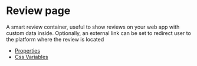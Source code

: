 # Review page

A smart review container, useful to show reviews on your web app with custom data inside. Optionally, an external link can be set to redirect user to the platform where the review is located

- [Properties](props.md)
- [Css Variables](css-vars.md)
